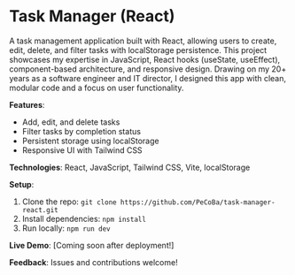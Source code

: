 # Task Manager (React)

A task management application built with React, allowing users to create, edit, delete, and filter tasks with localStorage persistence. This project showcases my expertise in JavaScript, React hooks (useState, useEffect), component-based architecture, and responsive design. Drawing on my 20+ years as a software engineer and IT director, I designed this app with clean, modular code and a focus on user functionality.

**Features**:
- Add, edit, and delete tasks
- Filter tasks by completion status
- Persistent storage using localStorage
- Responsive UI with Tailwind CSS

**Technologies**: React, JavaScript, Tailwind CSS, Vite, localStorage

**Setup**:
1. Clone the repo: `git clone https://github.com/PeCoBa/task-manager-react.git`
2. Install dependencies: `npm install`
3. Run locally: `npm run dev`

**Live Demo**: [Coming soon after deployment!]

**Feedback**: Issues and contributions welcome!

